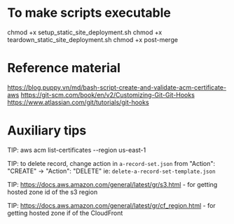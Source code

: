 # To make scripts executable

chmod +x setup_static_site_deployment.sh
chmod +x teardown_static_site_deployment.sh
chmod +x post-merge


# Reference material

https://blog.puppy.vn/md/bash-script-create-and-validate-acm-certificate-aws
https://git-scm.com/book/en/v2/Customizing-Git-Git-Hooks
https://www.atlassian.com/git/tutorials/git-hooks

# Auxiliary tips

TIP: aws acm list-certificates --region us-east-1

TIP: to delete record, change action in `a-record-set.json` from "Action": "CREATE" -> "Action": "DELETE" ie: `delete-a-record-set-template.json`

TIP: https://docs.aws.amazon.com/general/latest/gr/s3.html - for getting hosted zone id of the s3 region

TIP: https://docs.aws.amazon.com/general/latest/gr/cf_region.html - for getting hosted zone if of the CloudFront